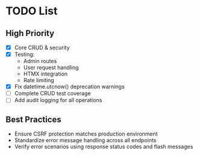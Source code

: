 # TODO List
## High Priority
- [x] Core CRUD & security
- [x] Testing:
  - Admin routes
  - User request handling
  - HTMX integration
  - Rate limiting
- [x] Fix datetime.utcnow() deprecation warnings
- [ ] Complete CRUD test coverage
- [ ] Add audit logging for all operations

## Best Practices
- Ensure CSRF protection matches production environment
- Standardize error message handling across all endpoints
- Verify error scenarios using response status codes and flash messages

